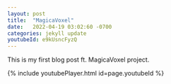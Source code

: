 ```yaml
---
layout: post
title:  "MagicaVoxel"
date:   2022-04-19 03:02:60 -0700
categories: jekyll update
youtubeId: e9kUsncFyzQ
---
```

This is my first blog post ft. MagicaVoxel project.

{% include youtubePlayer.html id=page.youtubeId %}
